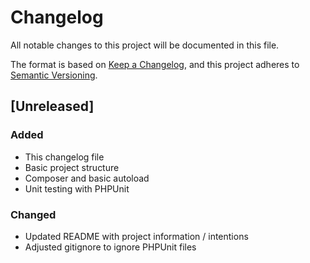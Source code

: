 # Changelog

All notable changes to this project will be documented in this file.

The format is based on [Keep a Changelog](https://keepachangelog.com/en/1.1.0/),
and this project adheres to [Semantic Versioning](https://semver.org/spec/v2.0.0.html).

## [Unreleased]

### Added

- This changelog file
- Basic project structure
- Composer and basic autoload
- Unit testing with PHPUnit

### Changed

- Updated README with project information / intentions
- Adjusted gitignore to ignore PHPUnit files
